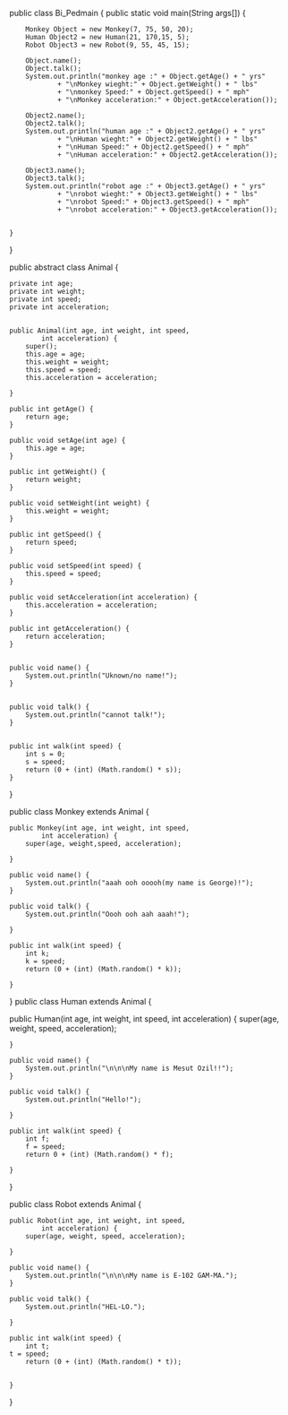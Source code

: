 public class Bi_Pedmain {
  public static void main(String args[]) {
		
		Monkey Object = new Monkey(7, 75, 50, 20);
		Human Object2 = new Human(21, 170,15, 5);
		Robot Object3 = new Robot(9, 55, 45, 15);

		Object.name();
		Object.talk();
		System.out.println("monkey age :" + Object.getAge() + " yrs"
				+ "\nMonkey wieght:" + Object.getWeight() + " lbs"
				+ "\nmonkey Speed:" + Object.getSpeed() + " mph"
				+ "\nMonkey acceleration:" + Object.getAcceleration());
	
		Object2.name();
		Object2.talk();
		System.out.println("human age :" + Object2.getAge() + " yrs"
				+ "\nHuman wieght:" + Object2.getWeight() + " lbs"
				+ "\nHuman Speed:" + Object2.getSpeed() + " mph"
				+ "\nHuman acceleration:" + Object2.getAcceleration());

		Object3.name();
		Object3.talk();
		System.out.println("robot age :" + Object3.getAge() + " yrs"
				+ "\nrobot wieght:" + Object3.getWeight() + " lbs"
				+ "\nrobot Speed:" + Object3.getSpeed() + " mph"
				+ "\nrobot acceleration:" + Object3.getAcceleration());

	
	}

}


public abstract class Animal {
  

	private int age;
	private int weight;
	private int speed;
	private int acceleration;


	public Animal(int age, int weight, int speed,
			int acceleration) {
		super();
		this.age = age;
		this.weight = weight;
		this.speed = speed;
		this.acceleration = acceleration;

	}

	public int getAge() {
		return age;
	}

	public void setAge(int age) {
		this.age = age;
	}

	public int getWeight() {
		return weight;
	}

	public void setWeight(int weight) {
		this.weight = weight;
	}

	public int getSpeed() {
		return speed;
	}

	public void setSpeed(int speed) {
		this.speed = speed;
	}

	public void setAcceleration(int acceleration) {
		this.acceleration = acceleration;
	}

	public int getAcceleration() {
		return acceleration;
	}

	
	public void name() {
		System.out.println("Uknown/no name!");
	}

	
	public void talk() {
		System.out.println("cannot talk!");
	}

	
	public int walk(int speed) {
		int s = 0;
		s = speed;
		return (0 + (int) (Math.random() * s));
	}
}


public class Monkey extends Animal {

  

	public Monkey(int age, int weight, int speed,
			int acceleration) {
		super(age, weight,speed, acceleration);

	}

	public void name() {
		System.out.println("aaah ooh ooooh(my name is George)!");
	}

	public void talk() {
		System.out.println("Oooh ooh aah aaah!");

	}

	public int walk(int speed) {
		int k;
		k = speed;
		return (0 + (int) (Math.random() * k));
		
	}

	

	
}
public class Human extends Animal {

  public Human(int age, int weight, int speed,
			int acceleration) {
		super(age, weight, speed, acceleration);

	}

	public void name() {
		System.out.println("\n\n\nMy name is Mesut Ozil!!");
	}

	public void talk() {
		System.out.println("Hello!");

	}

	public int walk(int speed) {
		int f;
		f = speed;
		return 0 + (int) (Math.random() * f);
		
	}

	
	
}


public class Robot extends Animal {
  

	public Robot(int age, int weight, int speed,
			int acceleration) {
		super(age, weight, speed, acceleration);

	}

	public void name() {
		System.out.println("\n\n\nMy name is E-102 GAM-MA.");
	}

	public void talk() {
		System.out.println("HEL-LO.");

	}

	public int walk(int speed) {
		int t;
	t = speed;
		return (0 + (int) (Math.random() * t));
		

	}

	
}


